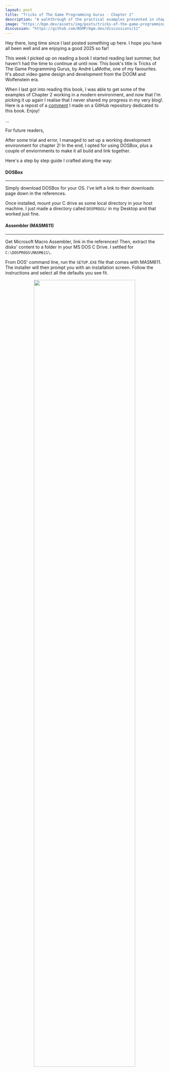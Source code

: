 ```yaml
---
layout: post
title: "Tricks of The Game Programming Gurus - Chapter 2"
description: "A walkthrough of the practical examples presented in chapter 2 of the book Tricks of the Game Programming Gurus."
image: "https://bgm.dev/assets/img/posts/tricks-of-the-game-programming-gurus-chapter-2/cover.png"
discussion: "https://github.com/BGMP/bgm.dev/discussions/11"
---
```

Hey there, long time since I last posted something up here. I hope you have all been well and are enjoying a good 2025
so far!

This week I picked up on reading a book I started reading last summer, but haven't had the time to continue at until now.
This book's title is Tricks of The Game Programming Gurus, by André LaMothe, one of my favourites. It's about
video game design and development from the DOOM and Wolfenstein era.

When I last got into reading this book, I was able to get some of the examples of Chapter 2 working in a modern
environment, and now that I'm picking it up again I realise that I never shared my progress in my very blog!. Here is 
a repost of a [comment](https://github.com/myfoundation/Game-Programming-Gurus-Reloaded/issues/2#issuecomment-1934658181)
I made on a GitHub repository dedicated to this book. Enjoy!

...

For future readers,

After some trial and error, I managed to set up a working development environment for chapter 2! In the end, I opted for using DOSBox, plus a couple of enviornments to make it all build and link together.

Here's a step by step guide I crafted along the way:

#### DOSBox
---
Simply download DOSBox for your OS. I've left a link to their downloads page down in the references.

Once installed, mount your C drive as some local directory in your host machine. I just made a directory called `DOSPROGS/` in my Desktop and that worked just fine.

#### Assembler (MASM611)
---
Get Microsoft Macro Assembler, link in the references! Then, extract the disks' content to a folder in your MS DOS C Drive. I settled for `C:\DOSPROGS\MASM611\`.

From DOS' command line, run the `SETUP.EXE` file that comes with MASM611. The installer will then prompt you with an installation screen. Follow the instructions and select all the defaults you see fit.


<div class="popup-post" align="center">
    <a href="{{ site.url }}/assets/img/posts/tricks-of-the-game-programming-gurus-chapter-2/masm.png">
        <img src="{{ site.url }}/assets/img/posts/tricks-of-the-game-programming-gurus-chapter-2/masm.png" alt="" width="80%">
    </a>
</div>
<br/>

#### C
---
Get Borland Turbo C++, link in the references! Much like you did with MASM, extract the disks' content to a folder in your MS DOS C Drive. I used `C:\DOSPROGS\TCC\`.

From DOS' command line, run the `INSTALL.EXE` file that comes with TCC. The installer will then prompt you with an installation screen. Follow the instructions and it will install accordingly. Also, at one point in the installation process, TCC will ask you what folder it should install itself to. In my case, I selected `C:\TC\`.

<div class="popup-post" align="center">
    <a href="{{ site.url }}/assets/img/posts/tricks-of-the-game-programming-gurus-chapter-2/turbocpp.png">
        <img src="{{ site.url }}/assets/img/posts/tricks-of-the-game-programming-gurus-chapter-2/turbocpp.png" alt="" width="80%">
    </a>
</div>
<br/>

#### Assembling, Compiling, Linking and Running
---
#####  Step 1: Assembling
First off, you will have to write down an assembly file and use MASM to assemble it. Here's a listing taken from the book:

Listing 2.8 - An assembly procedure to set the video mode (SETMODEA.ASM)
```asm
.MODEL MEDIUM, C

.CODE

PUBLIC Set_Mode

Set_Mode PROC FAR C vmode:WORD

mov AH,0
mov AL, BYTE PTR vmode

int 10h

ret

Set_Mode ENDP

END
```

To assemble with MASM:
```bash
CD C:\MASM611\BIN
MASM SETMODEA.ASM;
```

This will create a `SETMODEA.OBJ` file. Keep this file around, you will have to link it later!

##### Step 2: Compiling
Now, you will need the C function that calls what you have defined in your ASM file. Save the following listing to a file:

Listing 2.9 - A C function to test the video mode (SETMODEC.C)
```c
#include <stdio.h>

#define VGA256 0x13
#define TEXT_MODE 0x03

extern Set_Mode(int mode);

void main(void)
{
  // This sets the video mode to 320x200, 256 colour mode.
  Set_Mode(VGA256);

  // Wait for keyboard to be hit.
  while (!kbhit()) {}

  // Put the computer back into text mode.
  Set_Mode(TEXT_MODE);
} // end main
```

To compile with TCC:
```bash
CD C:\TC\BIN
TCC -IC:\TC\INCLUDE -mm -c SETMODEC.C;
```

This will create a `SETMODEC.OBJ` file. Keep this file around, you will have to link it later!

##### Step 3: Linking
Still from the TC directory, bring `SETMODEA.OBJ` into it, and link it together with `SETMODEC.OBJ`. You may do so as follows:
```bash
TLINK c0m SETMODEC.OBJ SETMODEA.OBJ,SETMODE.EXE,,cm -LcC:\TC\LIB
```

##### Step 4: Run!
Simply run the executable file to test the results:
```bash
SETMODE.EXE
```

##### Notes
---
The `-mm` flag passed to TCC, and the arguments `c0m` and `cm` passed to TLINK represent the type of memory model that's being used for the program. In this case, it's all `m`s because we're using the MEDIUM model.

Like so, you must replace these arguments to work with other models accordingly:
* TINY: `-mt`; `c0t` and `ct`.
* SMALL: `-ms`; `c0s` and `cs`.
* COMPACT: `-mc`; `c0c` and `cc`.
* MEDIUM: `-mm`; `c0m` and `cm`.
* LARGE: `-ml`; `c0l` and `cl`.
* HUGE: `-mh`; `c0h` and `ch`.

Well, that's it! I'll keep on reading now, hopefully this guide will help you get started.

##### References & Downloads
---
- DOSBox - [https://www.dosbox.com/download.php?main=1](https://www.dosbox.com/download.php?main=1)
- Microsoft Macro Assembler 6.11 (3.5) (MASM611) - [https://winworldpc.com/product/macro-assembler/6x](https://winworldpc.com/product/macro-assembler/6x)
- Borland Turbo C++ 3.0 (3.5-720k) (TC) - [https://winworldpc.com/product/turbo-c/3x](https://winworldpc.com/product/turbo-c/3x)
